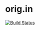 # orig.in

[![Build Status](https://travis-ci.org/orig-in/orig.in.svg?branch=release)](https://travis-ci.org/orig-in/orig.in)
